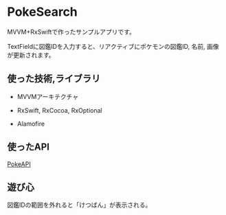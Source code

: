 # PokeSearch

MVVM+RxSwiftで作ったサンプルアプリです。

TextFieldに図鑑IDを入力すると、リアクティブにポケモンの図鑑ID, 名前, 画像が更新されます。

## 使った技術,ライブラリ

- MVVMアーキテクチャ

- RxSwift, RxCocoa, RxOptional

- Alamofire

## 使ったAPI

[PokeAPI](https://pokeapi.co)

## 遊び心

図鑑IDの範囲を外れると「けつばん」が表示される。
